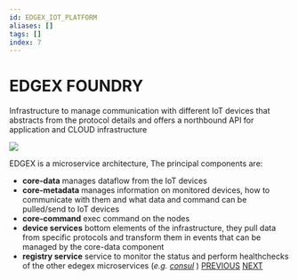 ```yaml
---
id: EDGEX_IOT_PLATFORM
aliases: []
tags: []
index: 7
---
```


# EDGEX FOUNDRY

Infrastructure to manage communication with different IoT devices that abstracts from the protocol details and offers a northbound API for application and CLOUD infrastructure

![](Pasted%20image%2020240613162524.png)

EDGEX is a microservice architecture, The principal components are:

- **core-data** manages dataflow from the IoT devices
- **core-metadata** manages information on monitored devices, how to communicate with them and what data and command can be pulled/send to IoT devices
- **core-command** exec command on the nodes
- **device services** bottom elements of the infrastructure, they pull data from specific protocols and transform them in events that can be managed by the core-data component
- **registry service** service to monitor the status and perform healthchecks of the other edegex microservices (*e.g. [consul](https://www.consul.io/)* )
[PREVIOUS](SIEMENS_MINDSPHERE.md) [NEXT](IOT_DEVICES.md)
